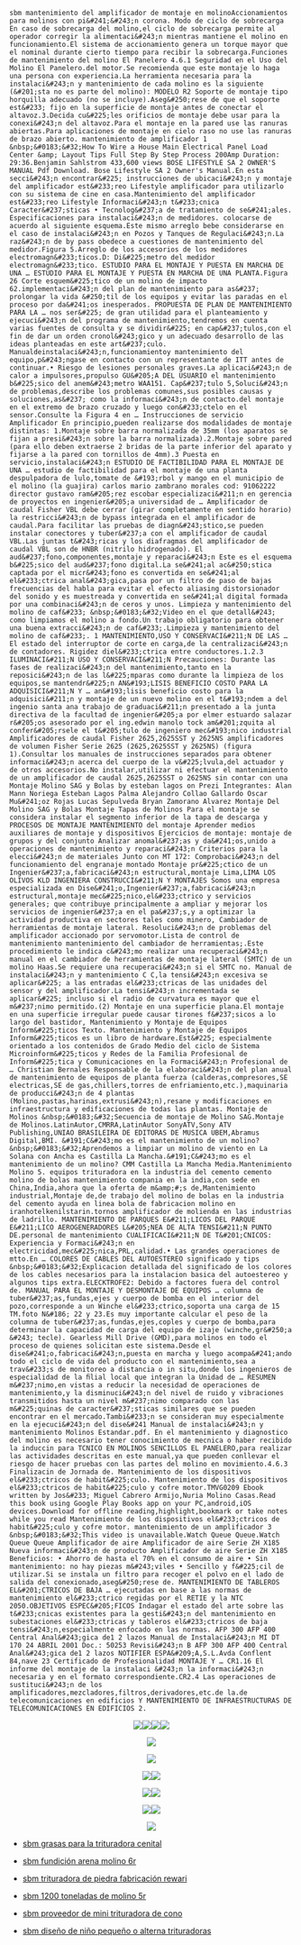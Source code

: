 
```
sbm mantenimiento del amplificador de montaje en molinoAccionamientos para molinos con pi&#241;&#243;n corona. Modo de ciclo de sobrecarga En caso de sobrecarga del molino,el ciclo de sobrecarga permite al operador corregir la alimentaci&#243;n mientras mantiene el molino en funcionamiento.El sistema de accionamiento genera un torque mayor que el nominal durante cierto tiempo para recibir la sobrecarga.Funciones de mantenimiento del molino El Panelero 4.6.1 Seguridad en el Uso del Molino El Panelero.del motor.Se recomienda que este montaje lo haga una persona con experiencia.La herramienta necesaria para la instalaci&#243;n y mantenimiento de cada molino es la siguiente (&#201;sta no es parte del molino): MODELO R2 Soporte de montaje tipo horquilla adecuado (no se incluye).Aseg&#250;rese de que el soporte est&#233; fijo en la superficie de montaje antes de conectar el altavoz.3.Decida cu&#225;les orificios de montaje debe usar para la conexi&#243;n del altavoz.Para el montaje en la pared use las ranuras abiertas.Para aplicaciones de montaje en cielo raso no use las ranuras de brazo abierto. mantenimiento de amplificador 1 &nbsp;&#0183;&#32;How To Wire a House Main Electrical Panel Load Center &amp; Layout Tips Full Step By Step Process 200Amp Duration: 29:36.Benjamin Sahlstrom 433,600 views BOSE LIFESTYLE SA 2 OWNER'S MANUAL Pdf Download. Bose Lifestyle SA 2 Owner's Manual.En esta secci&#243;n encontrar&#225; instrucciones de ubicaci&#243;n y montaje del amplificador est&#233;reo Lifestyle amplificador para utilizarlo con su sistema de cine en casa.Mantenimiento del amplificador est&#233;reo Lifestyle Informaci&#243;n t&#233;cnica Caracter&#237;sticas • Tecnolog&#237;a de tratamiento de se&#241;ales. Especificaciones para instalaci&#243;n de medidores. colocarse de acuerdo al siguiente esquema.Este mismo arreglo bebe considerarse en el caso de instalaci&#243;n en Pozos y Tanques de Regulaci&#243;n.La raz&#243;n de by pass obedece a cuestiones de mantenimiento del medidor.Figura 5.Arreglo de los accesorios de los medidores electromagn&#233;ticos.D: Di&#225;metro del medidor electromagn&#233;tico. ESTUDIO PARA EL MONTAJE Y PUESTA EN MARCHA DE UNA … ESTUDIO PARA EL MONTAJE Y PUESTA EN MARCHA DE UNA PLANTA.Figura 26 Corte esquem&#225;tico de un molino de impacto 62.implementaci&#243;n del plan de mantenimiento para as&#237; prolongar la vida &#250;til de los equipos y evitar las paradas en el proceso por da&#241;os inesperados. PROPUESTA DE PLAN DE MANTENIMIENTO PARA LA … nos ser&#225; de gran utilidad para el planteamiento y ejecuci&#243;n del programa de mantenimiento,tendremos en cuenta varias fuentes de consulta y se dividir&#225; en cap&#237;tulos,con el fin de dar un orden cronol&#243;gico y un adecuado desarrollo de las ideas planteadas en este art&#237;culo. Manualdeinstalaci&#243;n,funcionamientoy mantenimiento del equipo,p&#243;ngase en contacto con un representante de ITT antes de continuar.• Riesgo de lesiones personales graves.La aplicaci&#243;n de calor a impulsores,propulso GU&#205;A DEL USUARIO el mantenimiento b&#225;sico del anem&#243;metro WAA151. Cap&#237;tulo 5,Soluci&#243;n de problemas,describe los problemas comunes,sus posibles causas y soluciones,as&#237; como la informaci&#243;n de contacto.del montaje en el extremo de brazo cruzado y luego con&#233;ctelo en el sensor.Consulte la Figura 4 en … Instrucciones de servicio Amplificador En principio,pueden realizarse dos modalidades de montaje distintas: 1.Montaje sobre barra normalizada de 35mm (los aparatos se fijan a presi&#243;n sobre la barra normalizada).2.Montaje sobre pared (para ello deben extraerse 2 bridas de la parte inferior del aparato y fijarse a la pared con tornillos de 4mm).3 Puesta en servicio,instalaci&#243;n ESTUDIO DE FACTIBILIDAD PARA EL MONTAJE DE UNA … estudio de factibilidad para el montaje de una planta despulpadora de lulo,tomate de &#193;rbol y mango en el municipio de el molino (la guajira) carlos mario zambrano morales cod: 91062222 director gustavo ram&#205;rez escobar especializaci&#211;n en gerencia de proyectos en ingenier&#205;a universidad de … Amplificador de caudal Fisher VBL debe cerrar (girar completamente en sentido horario) la restricci&#243;n de bypass integrada en el amplificador de caudal.Para facilitar las pruebas de diagn&#243;stico,se pueden instalar conectores y tuber&#237;a con el amplificador de caudal VBL.Las juntas t&#243;ricas y los diafragmas del amplificador de caudal VBL son de HNBR (nitrilo hidrogenado). El aud&#237;fono,componentes,montaje y reparaci&#243;n Este es el esquema b&#225;sico del aud&#237;fono digital.La se&#241;al ac&#250;stica captada por el micr&#243;fono es convertida en se&#241;al el&#233;ctrica anal&#243;gica,pasa por un filtro de paso de bajas frecuencias del habla para evitar el efecto aliasing distorsionador del sonido y es muestreada y convertida en se&#241;al digital formada por una combinaci&#243;n de ceros y unos. Limpieza y mantenimiento del molino de caf&#233; &nbsp;&#0183;&#32;Video en el que detall&#243; como limpiamos el molino a fondo.Un trabajo obligatorio para obtener una buena extracci&#243;n de caf&#233;.Limpieza y mantenimiento del molino de caf&#233;. 1 MANTENIMIENTO,USO Y CONSERVACI&#211;N DE LAS … El estado del interruptor de corte en carga,de la centralizaci&#243;n de contadores. Rigidez diel&#233;ctrica entre conductores.1.2.3 ILUMINACI&#211;N USO Y CONSERVACI&#211;N Precauciones: Durante las fases de realizaci&#243;n del mantenimiento,tanto en la reposici&#243;n de las l&#225;mparas como durante la limpieza de los equipos,se mantendr&#225;n AN&#193;LISIS BENEFICIO COSTO PARA LA ADQUISICI&#211;N Y … an&#193;lisis beneficio costo para la adquisici&#211;n y montaje de un nuevo molino en el t&#193;ndem a del ingenio santa ana trabajo de graduaci&#211;n presentado a la junta directiva de la facultad de ingenier&#205;a por elmer estuardo salazar r&#205;os asesorado por el ing.edwin manolo tock am&#201;zquita al confer&#205;rsele el t&#205;tulo de ingeniero mec&#193;nico industrial Amplificadores de caudal Fisher 2625,2625SST y 2625NS amplificadores de volumen Fisher Serie 2625 (2625,2625SST y 2625NS) (figura 1).Consultar los manuales de instrucciones separados para obtener informaci&#243;n acerca del cuerpo de la v&#225;lvula,del actuador y de otros accesorios.No instalar,utilizar ni efectuar el mantenimiento de un amplificador de caudal 2625,2625SST o 2625NS sin contar con una Montaje Molino SAG y Bolas by esteban lagos on Prezi Integrantes: Alan Mann Noriega Esteban Lagos Palma Alejandro Collao Gallardo Oscar Mu&#241;oz Rojas Lucas Sepulveda Bryan Zamorano Alvarez Montaje Del Molino SAG y Bolas Montaje Tapas de Molinos Para el montaje se considera instalar el segmento inferior de la tapa de descarga y PROCESOS DE MONTAJE MANTENIMIENTO del montaje Aprender medios auxiliares de montaje y dispositivos Ejercicios de montaje: montaje de grupos y del conjunto Analizar anomal&#237;as y da&#241;os,unido a operaciones de mantenimiento y reparaci&#243;n Criterios para la elecci&#243;n de materiales Junto con MT 172: Comprobaci&#243;n del funcionamiento del engranaje montado Montaje pr&#225;ctico de un Ingenier&#237;a,fabricaci&#243;n estructural,montaje Lima,LIMA LOS OLIVOS KLD INGENIERA CONSTRUCCI&#211;N Y MONTAJES Somos una empresa especializada en Dise&#241;o,Ingenier&#237;a,fabricaci&#243;n estructural,montaje mec&#225;nico,el&#233;ctrico y servicios generales; que contribuye principalmente a ampliar y mejorar los servicios de ingenier&#237;a en el pa&#237;s,y a optimizar la actividad productiva en sectores tales como minero, Cambiador de herramientas de montaje lateral. Resoluci&#243;n de problemas del amplificador accionado por servomotor.Lista de control de mantenimiento mantenimiento del cambiador de herramientas;.Este procedimiento le indica c&#243;mo realizar una recuperaci&#243;n manual en el cambiador de herramientas de montaje lateral (SMTC) de un molino Haas.Se requiere una recuperaci&#243;n si el SMTC no. Manual de instalaci&#243;n y mantenimiento C C,la tensi&#243;n excesiva se aplicar&#225; a las entradas el&#233;ctricas de las unidades del sensor y del amplificador.La tensi&#243;n incrementada se aplicar&#225; incluso si el radio de curvatura es mayor que el m&#237;nimo permitido.(2) Montaje en una superficie plana.El montaje en una superficie irregular puede causar tirones f&#237;sicos a lo largo del bastidor, Mantenimiento y Montaje de Equipos Inform&#225;ticos Texto. Mantenimiento y Montaje de Equipos Inform&#225;ticos es un libro de hardware.Est&#225; especialmente orientado a los contenidos de Grado Medio del ciclo de Sistema Microinform&#225;ticos y Redes de la Familia Profesional de Inform&#225;tica y Comunicaciones en la Formaci&#243;n Profesional de … Christian Bernales Responsable de la elaboraci&#243;n del plan anual de mantenimiento de equipos de planta fuerza (calderas,compresores,SE electricas,SE de gas,chillers,torres de enfriamiento,etc.),maquinaria de producci&#243;n de 4 plantas (Molino,pastas,harinas,extrusi&#243;n),resane y modificaciones en infraestructura y edificaciones de todas las plantas. Montaje de Molinos &nbsp;&#0183;&#32;Secuencia de montaje de Molino SAG.Montaje de Molinos.LatinAutor,CMRRA,LatinAutor SonyATV,Sony ATV Publishing,UNIAO BRASILEIRA DE EDITORAS DE MUSICA UBEM,Abramus Digital,BMI. &#191;C&#243;mo es el mantenimiento de un molino? &nbsp;&#0183;&#32;Aprendemos a limpiar un molino de viento en La Solana con Ancha es Castilla La Mancha.&#191;C&#243;mo es el mantenimiento de un molino? CMM Castilla La Mancha Media.Mantenimiento Molino 5. equipos trituradora en la industria del cemento cemento molino de bolas mantenimiento compania en la india,con sede en China,India,ahora que la oferta de m&amp;#;s de,Mantenimiento industrial,Montaje de,de trabajo del molino de bolas en la industria del cemento ayuda en linea bola de fabricacion molino en iranhotelkenilstarin.tornos amplificador de molienda en las industrias de ladrillo. MANTENIMIENTO DE PARQUES E&#211;LICOS DEL PARQUE E&#211;LICO AEROGENERADORES L&#205;NEA DE ALTA TENSI&#211;N PUNTO DE.personal de mantenimiento CUALIFICACI&#211;N DE T&#201;CNICOS: Experiencia y Formaci&#243;n en electricidad,mec&#225;nica,PRL,calidad.• Las grandes operaciones de mtto.En … COLORES DE CABLES DEL AUTOESTEREO significado y tips &nbsp;&#0183;&#32;Explicacion detallada del significado de los colores de los cables necesarios para la instalacion basica del autoestereo y algunos tips extra.ELECKTROFE2: Debido a factores fuera del control de. MANUAL PARA EL MONTAJE Y DESMONTAJE DE EQUIPOS … columna de tuber&#237;as,fundas,ejes y cuerpo de bomba en el interior del pozo,corresponde a un Winche el&#233;ctrico,soporta una carga de 15 TM.foto N&#186; 22 y 23.Es muy importante calcular el peso de la columna de tuber&#237;as,fundas,ejes,coples y cuerpo de bomba,para determinar la capacidad de carga del equipo de izaje (winche,gr&#250;a &#243; tecle). Gearless Mill Drive (GMD),para molinos en todo el proceso de quienes solicitan este sistema.Desde el dise&#241;o,fabricaci&#243;n,puesta en marcha y luego acompa&#241;ando todo el ciclo de vida del producto con el mantenimiento,sea a trav&#233;s de monitoreo a distancia o in situ,donde los ingenieros de especialidad de la ﬁlial local que integran la Unidad de … RESUMEN m&#237;nimo,en vistas a reducir la necesidad de operaciones de mantenimiento,y la disminuci&#243;n del nivel de ruido y vibraciones transmitidos hasta un nivel m&#237;nimo comparado con las m&#225;quinas de caracter&#237;sticas similares que se pueden encontrar en el mercado.Tambi&#233;n se consideran muy especialmente en la ejecuci&#243;n del dise&#241 Manual de instalaci&#243;n y mantenimiento Molinos Estandar.pdf. En el mantenimiento y diagnostico del molino es necesario tener conocimiento de mecnica o haber recibido la induccin para TCNICO EN MOLINOS SENCILLOS EL PANELERO,para realizar las actividades descritas en este manual,ya que pueden conllevar el riesgo de hacer pruebas con las partes del molino en movimiento.4.6.3 Finalizacin de Jornada de. Mantenimiento de los dispositivos el&#233;ctricos de habit&#225;culo. Mantenimiento de los dispositivos el&#233;ctricos de habit&#225;culo y cofre motor.TMVG0209 Ebook written by Jos&#233; Miguel Cabrero Armijo,Nuria Molino Casas.Read this book using Google Play Books app on your PC,android,iOS devices.Download for offline reading,highlight,bookmark or take notes while you read Mantenimiento de los dispositivos el&#233;ctricos de habit&#225;culo y cofre motor. mantenimiento de un amplificador 3 &nbsp;&#0183;&#32;This video is unavailable.Watch Queue Queue.Watch Queue Queue Amplificador de aire Amplificador de aire Serie ZH X185 Nueva informaci&#243;n de producto Amplificador de aire Serie ZH X185 Beneficios: • Ahorro de hasta el 70% en el consumo de aire • Sin mantenimiento: no hay piezas m&#243;viles • Sencillo y f&#225;cil de utilizar.Si se instala un filtro para recoger el polvo en el lado de salida del conexionado,aseg&#250;rese de. MANTENIMIENTO DE TABLEROS EL&#201;CTRICOS DE BAJA … ejecutadas en base a las normas de mantenimiento el&#233;ctrico regidas por el RETIE y la NTC 2050.OBJETIVOS ESPEC&#205;FICOS Indagar el estado del arte sobre las t&#233;cnicas existentes para la gesti&#243;n del mantenimiento en subestaciones el&#233;ctricas y tableros el&#233;ctricos de baja tensi&#243;n,especialmente enfocado en las normas. AFP 300 AFP 400 Central Anal&#243;gica de1 2 lazos Manual de Instalaci&#243;n MI DT 170 24 ABRIL 2001 Doc.: 50253 Revisi&#243;n B AFP 300 AFP 400 Central Anal&#243;gica de1 2 lazos NOTIFIER ESPA&#209;A,S.L.Avda Conflent 84,nave 23 Certificado de Profesionalidad MONTAJE Y … CR1.16 El informe del montaje de la instalaci &#243;n la informaci&#243;n necesaria y en el formato correspondiente.CR2.4 Las operaciones de sustituci&#243;n de los amplificadores,mezcladores,filtros,derivadores,etc.de la.de telecomunicaciones en edificios Y MANTENIMIENTO DE INFRAESTRUCTURAS DE TELECOMUNICACIONES EN EDIFICIOS 2. 
```

<div align="center">

<a href="https://es-mill.shibang-china.com/github&k=sbm+mantenimiento+del+amplificador+de+montaje+en+molino"><img src="https://static.shibang-china.com/es/mill/index.jpg"></a><a href="https://es-mill.shibang-china.com/materials.htmlgithub&k=sbm+mantenimiento+del+amplificador+de+montaje+en+molino"><img src="https://static.shibang-china.com/es/mill/materials.jpg"></a><a href="https://es-mill.shibang-china.com/about.htmlgithub&k=sbm+mantenimiento+del+amplificador+de+montaje+en+molino"><img src="https://static.shibang-china.com/es/mill/about.jpg"></a><a href="https://es-mill.shibang-china.com/contact.htmlgithub&k=sbm+mantenimiento+del+amplificador+de+montaje+en+molino"><img src="https://static.shibang-china.com/es/mill/contact.jpg"></a>

<a href="https://es-mill.shibang-china.com/github&k=sbm+mantenimiento+del+amplificador+de+montaje+en+molino"><img src="https://static.shibang-china.com/es/mill/banner.jpg"></a>

<a href="https://swt.shibang-china.com/github&k=sbm+mantenimiento+del+amplificador+de+montaje+en+molino"><img src="https://static.shibang-china.com/es/mill/chat.jpg"></a>

<a href="https://es-mill.shibang-china.com/products/vertical-roller-mill.htmlgithub&k=sbm+mantenimiento+del+amplificador+de+montaje+en+molino"><img src="https://static.shibang-china.com/es/mill/vertical.jpg"></a><a href="https://es-mill.shibang-china.com/products/raymond-mill.htmlgithub&k=sbm+mantenimiento+del+amplificador+de+montaje+en+molino"><img src="https://static.shibang-china.com/es/mill/raymond.jpg"></a>

<a href="https://es-mill.shibang-china.com/products/ultrafine-grinding-mill.htmlgithub&k=sbm+mantenimiento+del+amplificador+de+montaje+en+molino"><img src="https://static.shibang-china.com/es/mill/ultrafine.jpg"></a><a href="https://es-mill.shibang-china.com/products/trapezium-grinding-mill.htmlgithub&k=sbm+mantenimiento+del+amplificador+de+montaje+en+molino"><img src="https://static.shibang-china.com/es/mill/trapezium.jpg"></a>

<a href="https://es-mill.shibang-china.com/products/ball-mill.htmlgithub&k=sbm+mantenimiento+del+amplificador+de+montaje+en+molino"><img src="https://static.shibang-china.com/es/mill/ball.jpg"></a><a href="https://es-mill.shibang-china.com/products/hammer-mill.htmlgithub&k=sbm+mantenimiento+del+amplificador+de+montaje+en+molino"><img src="https://static.shibang-china.com/es/mill/hammer.jpg"></a>

<a href="https://swt.shibang-china.com/github&k=sbm+mantenimiento+del+amplificador+de+montaje+en+molino"><img src="https://static.shibang-china.com/es/mill/case.jpg"></a>

</div>


* [sbm grasas para la trituradora cenital](sbm%20grasas%20para%20la%20trituradora%20cenital.md)

* [sbm fundición arena molino 6r](sbm%20fundici%C3%B3n%20arena%20molino%206r.md)

* [sbm trituradora de piedra fabricación rewari](sbm%20trituradora%20de%20piedra%20fabricaci%C3%B3n%20rewari.md)

* [sbm 1200 toneladas de molino 5r](sbm%201200%20toneladas%20de%20molino%205r.md)

* [sbm proveedor de mini trituradora de cono](sbm%20proveedor%20de%20mini%20trituradora%20de%20cono.md)

* [sbm diseño de niño pequeño o alterna trituradoras](sbm%20dise%C3%B1o%20de%20ni%C3%B1o%20peque%C3%B1o%20o%20alterna%20trituradoras.md)